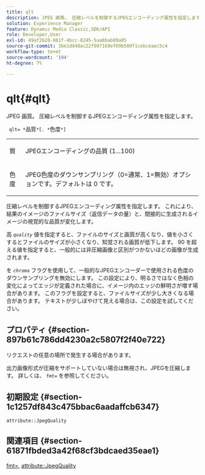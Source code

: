 ```yaml
---
title: qlt
description: JPEG 画質。 圧縮レベルを制御するJPEGエンコーディング属性を指定します。
solution: Experience Manager
feature: Dynamic Media Classic,SDK/API
role: Developer,User
exl-id: 49af2620-081f-4bcc-8245-5aa6bab89a05
source-git-commit: 3be1d948ac22f907169ef09b509f1cebceaec5c4
workflow-type: tm+mt
source-wordcount: '194'
ht-degree: 7%

---
```


# qlt{#qlt}

JPEG 画質。 圧縮レベルを制御するJPEGエンコーディング属性を指定します。

` qlt= *`品質`*[. *`色度`*]`

<table id="simpletable_A245B6A3D2374A6A89DE63A5621CFEC0"> 
 <tr class="strow"> 
  <td class="stentry"> <p> <span class="varname"> 質 </span> </p> </td> 
  <td class="stentry"> <p>JPEGエンコーディングの品質 (1...100) </p> </td> 
 </tr> 
 <tr class="strow"> 
  <td class="stentry"> <p> <span class="varname"> 色度 </span> </p> </td> 
  <td class="stentry"> <p>JPEG色度のダウンサンプリング（0=通常、1=無効）オプションです。デフォルトは 0 です。 </p> </td> 
 </tr> 
</table>

圧縮レベルを制御するJPEGエンコーディング属性を指定します。 これにより、結果のイメージのファイルサイズ（返信データの量）と、間接的に生成されるイメージの視覚的な品質が変化します。

高 *`quality`* 値を指定すると、ファイルのサイズと画質が高くなり、値を小さくするとファイルのサイズが小さくなり、知覚される画質が低下します。 90 を超える値を指定すると、一般的には非圧縮画像と区別がつかないほどの画像が生成されます。

を *`chroma`* フラグを使用して、一般的なJPEGエンコーダーで使用される色度のダウンサンプリングを無効にします。 この設定により、明るさではなく色相の変化によってエッジが定義された場合に、イメージ内のエッジの鮮明さが増す場合があります。 このフラグを設定すると、ファイルサイズが少し大きくなる場合があります。 テキストが少しぼやけて見える場合は、この設定を試してください。

## プロパティ {#section-897b61c786dd4230a2c5807f2f40e722}

リクエストの任意の場所で発生する場合があります。

出力画像形式が圧縮をサポートしていない場合は無視され、JPEGを圧縮します。 詳しくは、 `fmt=` を参照してください。

## 初期設定 {#section-1c1257df843c475bbac6aadaffcb6347}

`attribute::JpegQuality`

## 関連項目 {#section-61871fbded3a42f68cf3bdcaed35eae1}

[fmt=](../../../../../ir-api/http-protocol/image-rendering-api-ref/c-ir-http-protocol-ref/c-ir-http-protocol-command-reference/r-ir-fmt.md#reference-4c743f67d56b47c5b774fcc900ff758c), [attribute::JpegQuality](../../../../../ir-api/material-cat/image-rendering-api-ref/c-ir-material-catalog/c-ir-attributes-reference/r-ir-jpegquality.md#reference-d86fc5ad18bb436891efdbe1f98fea50)
